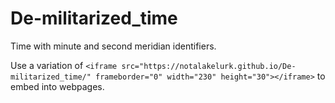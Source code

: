 # De-militarized_time
 Time with minute and second meridian identifiers.

 Use a variation of `<iframe src="https://notalakelurk.github.io/De-militarized_time/" frameborder="0" width="230" height="30"></iframe>` to embed into webpages.